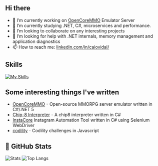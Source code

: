 ## Hi there

- 🔭 I’m currently working on [OpenCoreMMO](https://github.com/caioavidal/OpenCoreMMO) Emulator Server
- 🌱 I’m currently studying .NET, C#, microservices and performance.
- 👯 I’m looking to collaborate on any interesting projects
- 🤔 I’m looking for help with .NET internals, memory management and application diagnostics
- 📫 How to reach me: [linkedin.com/in/caiovidal/](https://www.linkedin.com/in/caiovidal/)

## Skills
[![My Skills](https://skillicons.dev/icons?i=dotnet,cs,js,azure,docker,git,visualstudio)](https://skillicons.dev)

## Some interesting things I've written

- [OpenCoreMMO](https://github.com/caioavidal/OpenCoreMMO) - Open-source MMORPG server emulator written in C#/.NET 5
- [Chip-8 Interpreter](https://github.com/caioavidal/chip8-interpreter) - A chip8 interpreter written in C#
- [InstaCore](https://github.com/caioavidal/InstaCore) Instagram Automation Tool written in C# using Selenium WebDriver
- [codility](https://github.com/caioavidal/codility) - Codility challenges in Javascript

## 🚧  GitHub Stats
![Stats](https://github-readme-stats.vercel.app/api?username=caioavidal&show_icons=true&include_all_commits)
![Top Langs](https://github-readme-stats.vercel.app/api/top-langs/?username=caioavidal&layout=compact)

